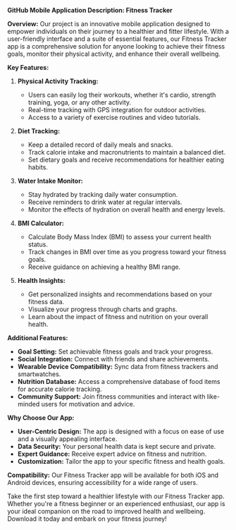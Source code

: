 **GitHub Mobile Application Description: Fitness Tracker**

**Overview:**
Our project is an innovative mobile application designed to empower individuals on their journey to a healthier and fitter lifestyle. With a user-friendly interface and a suite of essential features, our Fitness Tracker app is a comprehensive solution for anyone looking to achieve their fitness goals, monitor their physical activity, and enhance their overall wellbeing.

**Key Features:**

1. **Physical Activity Tracking:**
   - Users can easily log their workouts, whether it's cardio, strength training, yoga, or any other activity.
   - Real-time tracking with GPS integration for outdoor activities.
   - Access to a variety of exercise routines and video tutorials.

2. **Diet Tracking:**
   - Keep a detailed record of daily meals and snacks.
   - Track calorie intake and macronutrients to maintain a balanced diet.
   - Set dietary goals and receive recommendations for healthier eating habits.

3. **Water Intake Monitor:**
   - Stay hydrated by tracking daily water consumption.
   - Receive reminders to drink water at regular intervals.
   - Monitor the effects of hydration on overall health and energy levels.

4. **BMI Calculator:**
   - Calculate Body Mass Index (BMI) to assess your current health status.
   - Track changes in BMI over time as you progress toward your fitness goals.
   - Receive guidance on achieving a healthy BMI range.

5. **Health Insights:**
   - Get personalized insights and recommendations based on your fitness data.
   - Visualize your progress through charts and graphs.
   - Learn about the impact of fitness and nutrition on your overall health.

**Additional Features:**

- **Goal Setting:** Set achievable fitness goals and track your progress.
- **Social Integration:** Connect with friends and share achievements.
- **Wearable Device Compatibility:** Sync data from fitness trackers and smartwatches.
- **Nutrition Database:** Access a comprehensive database of food items for accurate calorie tracking.
- **Community Support:** Join fitness communities and interact with like-minded users for motivation and advice.

**Why Choose Our App:**

- **User-Centric Design:** The app is designed with a focus on ease of use and a visually appealing interface.
- **Data Security:** Your personal health data is kept secure and private.
- **Expert Guidance:** Receive expert advice on fitness and nutrition.
- **Customization:** Tailor the app to your specific fitness and health goals.

**Compatibility:**
Our Fitness Tracker app will be available for both iOS and Android devices, ensuring accessibility for a wide range of users.

Take the first step toward a healthier lifestyle with our Fitness Tracker app. Whether you're a fitness beginner or an experienced enthusiast, our app is your ideal companion on the road to improved health and wellbeing. Download it today and embark on your fitness journey!
